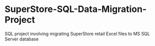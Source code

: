 # SuperStore-SQL-Data-Migration-Project
SQL project involving migrating SuperStore retail Excel files to MS SQL Server database
